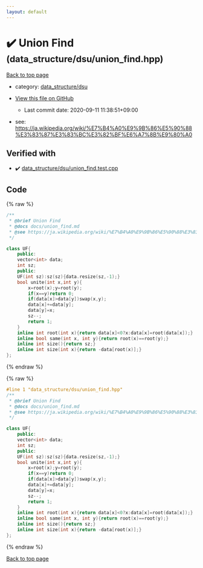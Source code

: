 ```yaml
---
layout: default
---
```


<!-- mathjax config similar to math.stackexchange -->
<script type="text/javascript" async
  src="https://cdnjs.cloudflare.com/ajax/libs/mathjax/2.7.5/MathJax.js?config=TeX-MML-AM_CHTML">
</script>
<script type="text/x-mathjax-config">
  MathJax.Hub.Config({
    TeX: { equationNumbers: { autoNumber: "AMS" }},
    tex2jax: {
      inlineMath: [ ['$','$'] ],
      processEscapes: true
    },
    "HTML-CSS": { matchFontHeight: false },
    displayAlign: "left",
    displayIndent: "2em"
  });
</script>

<script type="text/javascript" src="https://cdnjs.cloudflare.com/ajax/libs/jquery/3.4.1/jquery.min.js"></script>
<script src="https://cdn.jsdelivr.net/npm/jquery-balloon-js@1.1.2/jquery.balloon.min.js" integrity="sha256-ZEYs9VrgAeNuPvs15E39OsyOJaIkXEEt10fzxJ20+2I=" crossorigin="anonymous"></script>
<script type="text/javascript" src="../../../assets/js/copy-button.js"></script>
<link rel="stylesheet" href="../../../assets/css/copy-button.css" />


# :heavy_check_mark: Union Find <small>(data_structure/dsu/union_find.hpp)</small>

<a href="../../../index.html">Back to top page</a>

* category: <a href="../../../index.html#7490ac1138b0c79126fd7a453fe0bd8b">data_structure/dsu</a>
* <a href="{{ site.github.repository_url }}/blob/master/data_structure/dsu/union_find.hpp">View this file on GitHub</a>
    - Last commit date: 2020-09-11 11:38:51+09:00


* see: <a href="https://ja.wikipedia.org/wiki/%E7%B4%A0%E9%9B%86%E5%90%88%E3%83%87%E3%83%BC%E3%82%BF%E6%A7%8B%E9%80%A0">https://ja.wikipedia.org/wiki/%E7%B4%A0%E9%9B%86%E5%90%88%E3%83%87%E3%83%BC%E3%82%BF%E6%A7%8B%E9%80%A0</a>




## Verified with

* :heavy_check_mark: <a href="../../../verify/data_structure/dsu/union_find.test.cpp.html">data_structure/dsu/union_find.test.cpp</a>


## Code

<a id="unbundled"></a>
{% raw %}
```cpp
/**
 * @brief Union Find
 * @docs docs/union_find.md
 * @see https://ja.wikipedia.org/wiki/%E7%B4%A0%E9%9B%86%E5%90%88%E3%83%87%E3%83%BC%E3%82%BF%E6%A7%8B%E9%80%A0
 */

class UF{
    public:
    vector<int> data;
    int sz;
	public:
    UF(int sz):sz(sz){data.resize(sz,-1);}
    bool unite(int x,int y){
        x=root(x);y=root(y);
        if(x==y)return 0;
        if(data[x]>data[y])swap(x,y);
		data[x]+=data[y];
		data[y]=x;
		sz--;
        return 1;
    }
    inline int root(int x){return data[x]<0?x:data[x]=root(data[x]);}
    inline bool same(int x, int y){return root(x)==root(y);}
    inline int size(){return sz;}
	inline int size(int x){return -data[root(x)];}
};
```
{% endraw %}

<a id="bundled"></a>
{% raw %}
```cpp
#line 1 "data_structure/dsu/union_find.hpp"
/**
 * @brief Union Find
 * @docs docs/union_find.md
 * @see https://ja.wikipedia.org/wiki/%E7%B4%A0%E9%9B%86%E5%90%88%E3%83%87%E3%83%BC%E3%82%BF%E6%A7%8B%E9%80%A0
 */

class UF{
    public:
    vector<int> data;
    int sz;
	public:
    UF(int sz):sz(sz){data.resize(sz,-1);}
    bool unite(int x,int y){
        x=root(x);y=root(y);
        if(x==y)return 0;
        if(data[x]>data[y])swap(x,y);
		data[x]+=data[y];
		data[y]=x;
		sz--;
        return 1;
    }
    inline int root(int x){return data[x]<0?x:data[x]=root(data[x]);}
    inline bool same(int x, int y){return root(x)==root(y);}
    inline int size(){return sz;}
	inline int size(int x){return -data[root(x)];}
};

```
{% endraw %}

<a href="../../../index.html">Back to top page</a>

